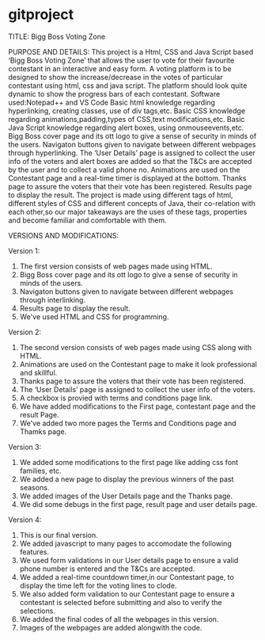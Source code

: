 # gitproject
TITLE: Bigg Boss Voting Zone

PURPOSE AND DETAILS:
This project is a Html, CSS and Java Script based ‘Bigg Boss Voting Zone’ that allows the user to vote for their favourite contestant in an interactive and easy form.
A voting platform is to be designed to show the increase/decrease in the votes of particular contestant using html, css and java script.
The platform should look quite dynamic to show the progress bars of each contestant.
Software used:Notepad++ and VS Code
Basic html knowledge regarding hyperlinking, creating classes, use of div tags,etc.
Basic CSS knowledge regarding animations,padding,types of CSS,text modifications,etc.
Basic Java Script knowledge regarding alert boxes, using onmouseevents,etc.
Bigg Boss cover page and its ott logo to give  a sense of security in minds of the users.
Navigaton buttons given to navigate between different webpages through hyperlinking.
The ‘User Details’ page is assigned to collect the user info of the voters and alert boxes are added so that the T&Cs are accepted by the user and to collect a valid phone no.
Animations are used on the Contestant page and a real-time timer is displayed at the bottom.
Thanks page to assure the voters that their vote has been registered.
Results page to display the result.
The project is made using different tags of html, different styles of CSS and different concepts of Java, their co-relation with each other,so our major takeaways are the uses of these tags, properties and become familiar and comfortable with them.

VERSIONS AND MODIFICATIONS:

Version 1:
1) The first version consists of web pages made using HTML.
2) Bigg Boss cover page and its ott logo to give a sense of security in minds of the users.
3) Navigaton buttons given to navigate between different webpages through interlinking.
4) Results page to display the result.
5) We've used HTML and CSS for programming.


Version 2:
1) The second version consists of web pages made using CSS along with HTML.
2) Animations are used on the Contestant page to make it look professional and skillful.
3) Thanks page to assure the voters that their vote has been registered.
4) The ‘User Details’ page is assigned to collect the user info of the voters.
5) A checkbox is provied with terms and conditions page link.
6) We have added modifications to the First page, contestant page and the result Page.
7) We've added two more pages the Terms and Conditions page and Thamks page.

Version 3:
1) We added some modifications to the first page like adding css font families, etc.
2) We added a new page to display the previous winners of the past seasons.
3) We added images of the User Details page and the Thanks page.
4) We did some debugs in the first page, result page and user details page.

Version 4:
1) This is our final version.
2) We added javascript to many pages to accomodate the following features.
3) We used form validations in our User details page to ensure a valid phone number is entered and the T&Cs are accepted.
4) We added a real-time countdown timer,in our Contestant page, to display the time left for the voting lines to clode.
5) We also added form validation to our Contestant page to ensure a contestant is selected before submitting and also to verify the selections.
6) We added the final codes of all the webpages in this version.
7) Images of the webpages are added alongwith the code.








